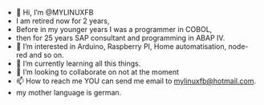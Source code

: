 - 👋 Hi, I’m @MYLINUXFB
- I am retired now for 2 years,
- Before in my younger years I was a programmer in COBOL,
- then for 25 years SAP consultant and programming in ABAP IV.
- 👀 I’m interested in Arduino, Raspberry PI, Home automatisation, node-red and so on.
- 🌱 I’m currently learning all this things.
- 💞️ I’m looking to collaborate on not at the moment
- 📫 How to reach me YOU can send me email to mylinuxfb@hotmail.com.
- my mother language is german.

<!---
MYLINUXFB/MYLINUXFB is a ✨ special ✨ repository because its `README.md` (this file) appears on your GitHub profile.
You can click the Preview link to take a look at your changes.
--->

